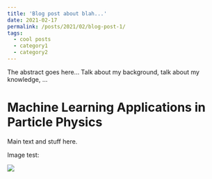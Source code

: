 ```yaml
---
title: 'Blog post about blah...'
date: 2021-02-17
permalink: /posts/2021/02/blog-post-1/
tags:
  - cool posts
  - category1
  - category2
---
```


The abstract goes here...
Talk about my background, talk about my knowledge, ...


Machine Learning Applications in Particle Physics
======

Main text and stuff here.

Image test:

![](../images/particle_investigation_blog/ColorfulParticlesImage.png)






